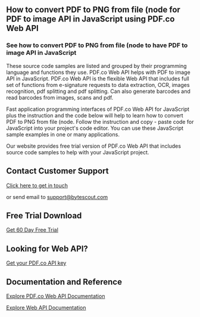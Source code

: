 ## How to convert PDF to PNG from file (node for PDF to image API in JavaScript using PDF.co Web API

### See how to convert PDF to PNG from file (node to have PDF to image API in JavaScript

These source code samples are listed and grouped by their programming language and functions they use. PDF.co Web API helps with PDF to image API in JavaScript. PDF.co Web API is the flexible Web API that includes full set of functions from e-signature requests to data extraction, OCR, images recognition, pdf splitting and pdf splitting. Can also generate barcodes and read barcodes from images, scans and pdf.

Fast application programming interfaces of PDF.co Web API for JavaScript plus the instruction and the code below will help to learn how to convert PDF to PNG from file (node. Follow the instruction and copy - paste code for JavaScript into your project's code editor. You can use these JavaScript sample examples in one or many applications.

Our website provides free trial version of PDF.co Web API that includes source code samples to help with your JavaScript project.

## Contact Customer Support

[Click here to get in touch](https://bytescout.zendesk.com/hc/en-us/requests/new?subject=PDF.co%20Web%20API%20Question)

or send email to [support@bytescout.com](mailto:support@bytescout.com?subject=PDF.co%20Web%20API%20Question) 

## Free Trial Download

[Get 60 Day Free Trial](https://bytescout.com/download/web-installer?utm_source=github-readme)

## Looking for Web API? 

[Get your PDF.co API key](https://pdf.co/documentation/api?utm_source=github-readme)

## Documentation and Reference

[Explore PDF.co Web API Documentation](https://bytescout.com/documentation/index.html?utm_source=github-readme)

[Explore Web API Documentation](https://pdf.co/documentation/api?utm_source=github-readme)